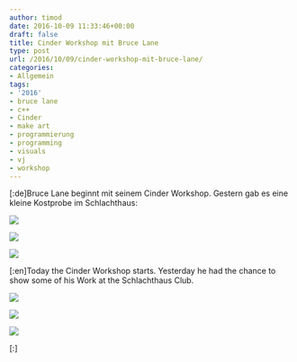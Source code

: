 ```yaml
---
author: timod
date: 2016-10-09 11:33:46+00:00
draft: false
title: Cinder Workshop mit Bruce Lane
type: post
url: /2016/10/09/cinder-workshop-mit-bruce-lane/
categories:
- Allgemein
tags:
- '2016'
- bruce lane
- c++
- Cinder
- make art
- programmierung
- programming
- visuals
- vj
- workshop
---
```


[:de]Bruce Lane beginnt mit seinem Cinder Workshop. Gestern gab es eine kleine Kostprobe im Schlachthaus:

![](https://media.giphy.com/media/l0HlDwTZq23O6soaQ/giphy.gif)


![](https://media.giphy.com/media/l0HlNRGHXmt7ckb9C/giphy.gif)


![](https://media.giphy.com/media/3o6ZsZ89BqtzMuxNh6/giphy.gif)




[:en]Today the Cinder Workshop starts. Yesterday he had the chance to show some of his Work at the Schlachthaus Club.

![](https://media.giphy.com/media/l0HlDwTZq23O6soaQ/giphy.gif)


![](https://media.giphy.com/media/l0HlNRGHXmt7ckb9C/giphy.gif)


![](https://media.giphy.com/media/3o6ZsZ89BqtzMuxNh6/giphy.gif)




[:]
